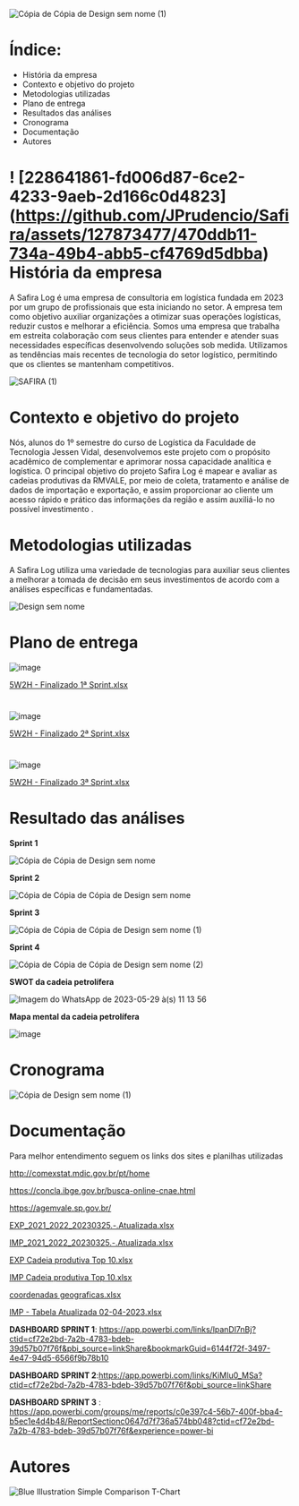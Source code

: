 ![Cópia de Cópia de Design sem nome (1)](https://github.com/JPrudencio/Safira/assets/127873477/17627417-83a6-427c-b3bc-b8bd1b08d21e)






#

# **Índice:**


* História da empresa
*  Contexto e objetivo do projeto
*  Metodologias utilizadas
*  Plano de entrega
*  Resultados das análises
*  Cronograma
*  Documentação
*  Autores


#

#   ! [228641861-fd006d87-6ce2-4233-9aeb-2d166c0d4823] (https://github.com/JPrudencio/Safira/assets/127873477/470ddb11-734a-49b4-abb5-cf4769d5dbba) História da empresa


A Safira Log  é uma empresa de consultoria em logística fundada em 2023 por um grupo de profissionais  que esta iniciando  no setor.  A empresa tem como objetivo auxiliar organizações 
a otimizar suas operações  logísticas, reduzir custos e melhorar a eficiência.
Somos uma empresa que trabalha em estreita colaboração com seus clientes para entender e atender suas necessidades específicas  desenvolvendo soluções sob medida.
Utilizamos as tendências mais recentes  de tecnologia do setor logístico, permitindo que os clientes se mantenham  competitivos.

![SAFIRA (1)](https://github.com/JPrudencio/Safira/assets/127873477/2e3f25e5-5d0a-4523-98e6-62f4cc3da780)

#



#  Contexto e objetivo do projeto



Nós, alunos do 1º semestre do curso de Logística da  Faculdade de Tecnologia Jessen Vidal, desenvolvemos este projeto com o propósito acadêmico de complementar e aprimorar nossa capacidade analítica e logística.
O principal objetivo do projeto Safira Log é  mapear e avaliar as cadeias produtivas da RMVALE, por meio de coleta, tratamento e análise de dados de importação e exportação, e  assim proporcionar ao cliente um  acesso rápido e prático das informações da região  e assim auxiliá-lo no possível investimento .

#
     
     
#  Metodologias utilizadas

A Safira Log  utiliza uma variedade de tecnologias para auxiliar seus clientes a melhorar a  tomada de decisão em seus investimentos  de acordo com a análises específicas e fundamentadas.

![Design sem nome](https://github.com/JPrudencio/Safira/assets/127873477/8021783d-7938-405f-9970-28a7b866940c)


#


#  Plano de entrega


![image](https://github.com/JPrudencio/Safira/assets/128006146/9a59ab9b-c4c7-4c9e-9dca-5c52b11ea712)

[5W2H - Finalizado 1ª Sprint.xlsx](https://github.com/JPrudencio/Safira/files/11256404/5W2H.-.Finalizado.1.Sprint.xlsx)

#

![image](https://github.com/JPrudencio/Safira/assets/128006146/f992a36d-d9fb-47d3-bb4f-528ef3266c09)


[5W2H - Finalizado 2ª Sprint.xlsx](https://github.com/JPrudencio/Safira/files/11315165/5W2H.-.Finalizado.2.Sprint.xlsx)

#

![image](https://github.com/JPrudencio/Safira/assets/128006146/d8691c7a-9fb5-410d-a3d9-43d335483446)

[5W2H - Finalizado 3ª Sprint.xlsx](https://github.com/JPrudencio/Safira/files/11537614/5W2H.-.Finalizado.3.Sprint.xlsx)



#


# Resultado das análises


**Sprint 1**



![Cópia de Cópia de Design sem nome](https://github.com/JPrudencio/Safira/assets/127873477/3e8422ff-915b-4d60-8fff-25b4e6273378)




**Sprint 2**


![Cópia de Cópia de Cópia de Design sem nome](https://github.com/JPrudencio/Safira/assets/127873477/932c4153-e225-4008-8058-04a1544aaa6d)


**Sprint 3**

![Cópia de Cópia de Cópia de Design sem nome (1)](https://github.com/JPrudencio/Safira/assets/127873477/79e8e728-7c72-4cd2-ac6b-e20b246cf236)



**Sprint  4**

![Cópia de Cópia de Cópia de Design sem nome (2)](https://github.com/JPrudencio/Safira/assets/127873477/0aa26850-2eb9-4a35-ae0c-eaddc90bd23a)



**SWOT da cadeia petrolífera**

![Imagem do WhatsApp de 2023-05-29 à(s) 11 13 56](https://github.com/JPrudencio/Safira/assets/127873477/9fa4c1c6-bf2e-41ce-9211-ac750d58739d)


**Mapa mental da cadeia  petrolífera**


![image](https://github.com/JPrudencio/Safira/assets/128006146/b12e6164-e83a-451d-8305-8fdb9e58cfdf)





#

# Cronograma


![Cópia de Design sem nome (1)](https://github.com/JPrudencio/Safira/assets/127873477/251a2f46-537a-43b8-b4d6-3e6b761d9478)





#


#  Documentação

Para melhor entendimento  seguem os links  dos sites e planilhas utilizadas         

http://comexstat.mdic.gov.br/pt/home

https://concla.ibge.gov.br/busca-online-cnae.html

https://agemvale.sp.gov.br/

[EXP_2021_2022_20230325.-.Atualizada.xlsx](https://github.com/JPrudencio/Safira/files/11106315/EXP_2021_2022_20230325.-.Atualizada.xlsx)

[IMP_2021_2022_20230325.-.Atualizada.xlsx](https://github.com/JPrudencio/Safira/files/11106316/IMP_2021_2022_20230325.-.Atualizada.xlsx)

[EXP Cadeia produtiva Top 10.xlsx](https://github.com/JPrudencio/Safira/files/11134765/EXP.Cadeia.produtiva.Top.10.xlsx)

[IMP Cadeia produtiva Top 10.xlsx](https://github.com/JPrudencio/Safira/files/11134768/IMP.Cadeia.produtiva.Top.10.xlsx)

[coordenadas geograficas.xlsx](https://github.com/JPrudencio/Safira/files/11134772/coordenadas.geograficas.xlsx)

[IMP - Tabela Atualizada 02-04-2023.xlsx](https://github.com/JPrudencio/Safira/files/11134778/IMP.-.Tabela.Atualizada.02-04-2023.xlsx)

**DASHBOARD SPRINT 1**: https://app.powerbi.com/links/lpanDl7nBj?ctid=cf72e2bd-7a2b-4783-bdeb-39d57b07f76f&pbi_source=linkShare&bookmarkGuid=6144f72f-3497-4e47-94d5-6566f9b78b10

**DASHBOARD SPRINT 2**:https://app.powerbi.com/links/KiMIu0_MSa?ctid=cf72e2bd-7a2b-4783-bdeb-39d57b07f76f&pbi_source=linkShare

**DASHBOARD SPRINT 3** :  https://app.powerbi.com/groups/me/reports/c0e397c4-56b7-400f-bba4-b5ec1e4d4b48/ReportSectionc0647d7f736a574bb048?ctid=cf72e2bd-7a2b-4783-bdeb-39d57b07f76f&experience=power-bi


#


#  Autores


![Blue Illustration Simple Comparison T-Chart](https://github.com/JPrudencio/Safira/assets/127873477/42e5a43c-5552-417a-a53f-640c0ffa8acb)












